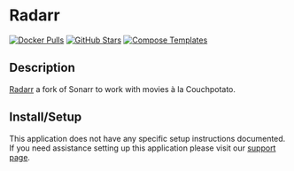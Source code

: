 # Radarr

[![Docker Pulls](https://img.shields.io/docker/pulls/linuxserver/radarr?style=flat-square&color=607D8B&label=docker%20pulls&logo=docker)](https://hub.docker.com/r/linuxserver/radarr)
[![GitHub Stars](https://img.shields.io/github/stars/linuxserver/docker-radarr?style=flat-square&color=607D8B&label=github%20stars&logo=github)](https://github.com/linuxserver/docker-radarr)
[![Compose Templates](https://img.shields.io/static/v1?style=flat-square&color=607D8B&label=compose&message=templates)](https://github.com/GhostWriters/DockSTARTer/tree/master/compose/.apps/radarr)

## Description

[Radarr](https://github.com/Radarr/Radarr) a fork of Sonarr to work with movies
à la Couchpotato.

## Install/Setup

This application does not have any specific setup instructions documented. If
you need assistance setting up this application please visit our
[support page](https://dockstarter.com/basics/support/).
